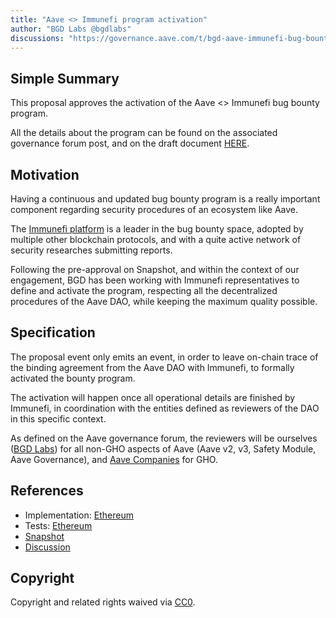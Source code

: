 ```yaml
---
title: "Aave <> Immunefi program activation"
author: "BGD Labs @bgdlabs"
discussions: "https://governance.aave.com/t/bgd-aave-immunefi-bug-bounty-program/14757"
---
```


## Simple Summary

This proposal approves the activation of the Aave <> Immunefi bug bounty program.

All the details about the program can be found on the associated governance forum post, and on the draft document [HERE](https://docs.google.com/document/d/1cst5Kx0N2t4PfyNAEpobH6dWUE2JKfo49dSjRMhelfY).

## Motivation

Having a continuous and updated bug bounty program is a really important component regarding security procedures of an ecosystem like Aave.

The [Immunefi platform](https://immunefi.com/) is a leader in the bug bounty space, adopted by multiple other blockchain protocols, and with a quite active network of security researches submitting reports.

Following the pre-approval on Snapshot, and within the context of our engagement, BGD has been working with Immunefi representatives to define and activate the program, respecting all the decentralized procedures of the Aave DAO, while keeping the maximum quality possible.


## Specification

The proposal event only emits an event, in order to leave on-chain trace of the binding agreement from the Aave DAO with Immunefi, to formally activated the bounty program.

The activation will happen once all operational details are finished by Immunefi, in coordination with the entities defined as reviewers of the DAO in this specific context.

As defined on the Aave governance forum, the reviewers will be ourselves ([BGD Labs](https://twitter.com/bgdlabs)) for all non-GHO aspects of Aave (Aave v2, v3, Safety Module, Aave Governance), and [Aave Companies](https://twitter.com/aaveaave) for GHO.

## References

- Implementation: [Ethereum](https://github.com/bgd-labs/aave-proposals/blob/main/src/20230920_AaveV3_Eth_AaveImmunefiActivation/AaveV3_Ethereum_AaveImmunefiActivation_20230920.sol)
- Tests: [Ethereum](https://github.com/bgd-labs/aave-proposals/blob/main/src/20230920_AaveV3_Eth_AaveImmunefiActivation/AaveV3_Ethereum_AaveImmunefiActivation_20230920.t.sol)
- [Snapshot](https://snapshot.org/#/aave.eth/proposal/0xb477feee6d506be940154bc84278654f2863044854f80fca825b236253a97778)
- [Discussion](https://governance.aave.com/t/bgd-aave-immunefi-bug-bounty-program/14757)

## Copyright

Copyright and related rights waived via [CC0](https://creativecommons.org/publicdomain/zero/1.0/).
